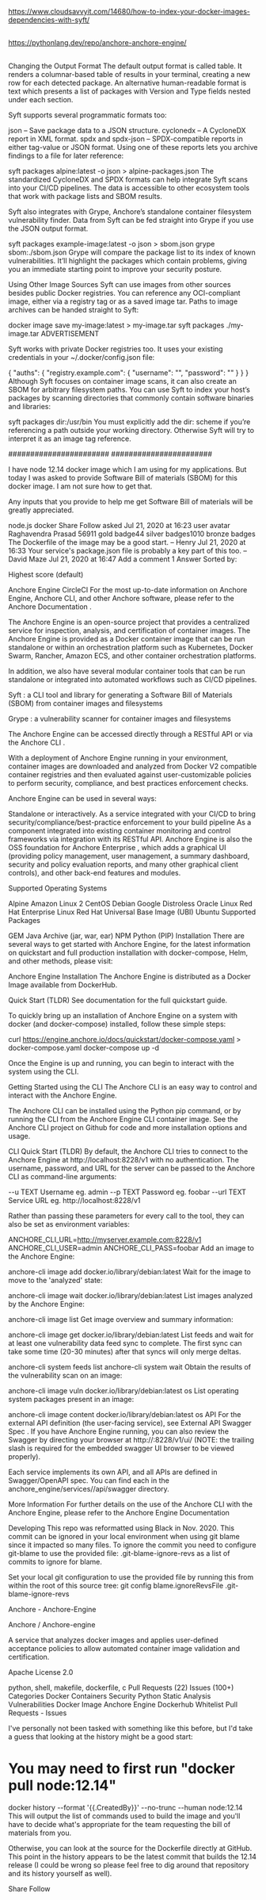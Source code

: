 
https://www.cloudsavvyit.com/14680/how-to-index-your-docker-images-dependencies-with-syft/

##
##

https://pythonlang.dev/repo/anchore-anchore-engine/

##
##
##

Changing the Output Format
The default output format is called table. It renders a columnar-based table of results in your terminal, creating a new row for each detected package. An alternative human-readable format is text which presents a list of packages with Version and Type fields nested under each section.



Syft supports several programmatic formats too:

json – Save package data to a JSON structure.
cyclonedx – A CycloneDX report in XML format.
spdx and spdx-json – SPDX-compatible reports in either tag-value or JSON format.
Using one of these reports lets you archive findings to a file for later reference:

syft packages alpine:latest -o json > alpine-packages.json
The standardized CycloneDX and SPDX formats can help integrate Syft scans into your CI/CD pipelines. The data is accessible to other ecosystem tools that work with package lists and SBOM results.

Syft also integrates with Grype, Anchore’s standalone container filesystem vulnerability finder. Data from Syft can be fed straight into Grype if you use the JSON output format.

syft packages example-image:latest -o json > sbom.json
grype sbom:./sbom.json
Grype will compare the package list to its index of known vulnerabilities. It’ll highlight the packages which contain problems, giving you an immediate starting point to improve your security posture.

Using Other Image Sources
Syft can use images from other sources besides public Docker registries. You can reference any OCI-compliant image, either via a registry tag or as a saved image tar. Paths to image archives can be handed straight to Syft:

docker image save my-image:latest > my-image.tar
syft packages ./my-image.tar
ADVERTISEMENT

Syft works with private Docker registries too. It uses your existing credentials in your ~/.docker/config.json file:

{
    "auths": {
        "registry.example.com": {
            "username": "",
            "password": ""
        }
    }
}
Although Syft focuses on container image scans, it can also create an SBOM for arbitrary filesystem paths. You can use Syft to index your host’s packages by scanning directories that commonly contain software binaries and libraries:

syft packages dir:/usr/bin
You must explicitly add the dir: scheme if you’re referencing a path outside your working directory. Otherwise Syft will try to interpret it as an image tag reference.



#######################
#######################


I have node 12.14 docker image which I am using for my applications. But today I was asked to provide Software Bill of materials (SBOM) for this docker image. I am not sure how to get that.

Any inputs that you provide to help me get Software Bill of materials will be greatly appreciated.

node.js
docker
Share
Follow
asked Jul 21, 2020 at 16:23
user avatar
Raghavendra Prasad
56911 gold badge44 silver badges1010 bronze badges
The Dockerfile of the image may be a good start. – 
Henry
 Jul 21, 2020 at 16:33
Your service's package.json file is probably a key part of this too. – 
David Maze
 Jul 21, 2020 at 16:47
Add a comment
1 Answer
Sorted by:

Highest score (default)


Anchore Engine CircleCI
For the most up-to-date information on Anchore Engine, Anchore CLI, and other Anchore software, please refer to the Anchore Documentation .

The Anchore Engine is an open-source project that provides a centralized service for inspection, analysis, and certification of container images. The Anchore Engine is provided as a Docker container image that can be run standalone or within an orchestration platform such as Kubernetes, Docker Swarm, Rancher, Amazon ECS, and other container orchestration platforms.

In addition, we also have several modular container tools that can be run standalone or integrated into automated workflows such as CI/CD pipelines.

Syft : a CLI tool and library for generating a Software Bill of Materials (SBOM) from container images and filesystems

Grype : a vulnerability scanner for container images and filesystems

The Anchore Engine can be accessed directly through a RESTful API or via the Anchore CLI .

With a deployment of Anchore Engine running in your environment, container images are downloaded and analyzed from Docker V2 compatible container registries and then evaluated against user-customizable policies to perform security, compliance, and best practices enforcement checks.

Anchore Engine can be used in several ways:

Standalone or interactively.
As a service integrated with your CI/CD to bring security/compliance/best-practice enforcement to your build pipeline
As a component integrated into existing container monitoring and control frameworks via integration with its RESTful API.
Anchore Engine is also the OSS foundation for Anchore Enterprise , which adds a graphical UI (providing policy management, user management, a summary dashboard, security and policy evaluation reports, and many other graphical client controls), and other back-end features and modules.

Supported Operating Systems

Alpine
Amazon Linux 2
CentOS
Debian
Google Distroless
Oracle Linux
Red Hat Enterprise Linux
Red Hat Universal Base Image (UBI)
Ubuntu
Supported Packages

GEM
Java Archive (jar, war, ear)
NPM
Python (PIP)
Installation
There are several ways to get started with Anchore Engine, for the latest information on quickstart and full production installation with docker-compose, Helm, and other methods, please visit:

Anchore Engine Installation
The Anchore Engine is distributed as a Docker Image available from DockerHub.

Quick Start (TLDR)
See documentation for the full quickstart guide.

To quickly bring up an installation of Anchore Engine on a system with docker (and docker-compose) installed, follow these simple steps:

curl https://engine.anchore.io/docs/quickstart/docker-compose.yaml > docker-compose.yaml
docker-compose up -d

 
Once the Engine is up and running, you can begin to interact with the system using the CLI.

Getting Started using the CLI
The Anchore CLI is an easy way to control and interact with the Anchore Engine.

The Anchore CLI can be installed using the Python pip command, or by running the CLI from the Anchore Engine CLI container image. See the Anchore CLI project on Github for code and more installation options and usage.

CLI Quick Start (TLDR)
By default, the Anchore CLI tries to connect to the Anchore Engine at http://localhost:8228/v1 with no authentication. The username, password, and URL for the server can be passed to the Anchore CLI as command-line arguments:

--u   TEXT   Username     eg. admin
--p   TEXT   Password     eg. foobar
--url TEXT   Service URL  eg. http://localhost:8228/v1

 
Rather than passing these parameters for every call to the tool, they can also be set as environment variables:

ANCHORE_CLI_URL=http://myserver.example.com:8228/v1
ANCHORE_CLI_USER=admin
ANCHORE_CLI_PASS=foobar
Add an image to the Anchore Engine:

anchore-cli image add docker.io/library/debian:latest
Wait for the image to move to the 'analyzed' state:


 
anchore-cli image wait docker.io/library/debian:latest
List images analyzed by the Anchore Engine:

anchore-cli image list
Get image overview and summary information:

anchore-cli image get docker.io/library/debian:latest
List feeds and wait for at least one vulnerability data feed sync to complete. The first sync can take some time (20-30 minutes) after that syncs will only merge deltas.


 
anchore-cli system feeds list
anchore-cli system wait
Obtain the results of the vulnerability scan on an image:

anchore-cli image vuln docker.io/library/debian:latest os
List operating system packages present in an image:

anchore-cli image content docker.io/library/debian:latest os
API
For the external API definition (the user-facing service), see External API Swagger Spec . If you have Anchore Engine running, you can also review the Swagger by directing your browser at http://:8228/v1/ui/ (NOTE: the trailing slash is required for the embedded swagger UI browser to be viewed properly).

Each service implements its own API, and all APIs are defined in Swagger/OpenAPI spec. You can find each in the anchore_engine/services/<servicename>/api/swagger directory.

More Information
For further details on the use of the Anchore CLI with the Anchore Engine, please refer to the Anchore Engine Documentation

Developing
This repo was reformatted using Black in Nov. 2020. This commit can be ignored in your local environment when using git blame since it impacted so many files. To ignore the commit you need to configure git-blame to use the provided file: .git-blame-ignore-revs as a list of commits to ignore for blame.

Set your local git configuration to use the provided file by running this from within the root of this source tree: git config blame.ignoreRevsFile .git-blame-ignore-revs

Anchore - Anchore-Engine

Anchore / Anchore-engine

A service that analyzes docker images and applies user-defined acceptance policies to allow automated container image validation and certification.

Apache License 2.0

python, shell, makefile, dockerfile, c
Pull Requests (22)
Issues (100+)
Categories
Docker Containers Security Python Static Analysis Vulnerabilities Docker Image Anchore Engine Dockerhub Whitelist
Pull Requests - Issues


I've personally not been tasked with something like this before, but I'd take a guess that looking at the history might be a good start:

# You may need to first run "docker pull node:12.14"
docker history --format '{{.CreatedBy}}' --no-trunc --human node:12.14
This will output the list of commands used to build the image and you'll have to decide what's appropriate for the team requesting the bill of materials from you.

Otherwise, you can look at the source for the Dockerfile directly at GitHub. This point in the history appears to be the latest commit that builds the 12.14 release (I could be wrong so please feel free to dig around that repository and its history yourself as well).

Share
Follow
